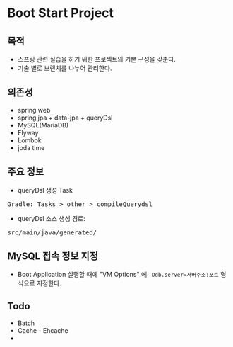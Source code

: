 # Boot Start Project

## 목적
* 스프링 관련 실습을 하기 위한 프로젝트의 기본 구성을 갖춘다.
* 기술 별로 브랜치를 나누어 관리한다.

## 의존성
* spring web
* spring jpa + data-jpa + queryDsl
* MySQL(MariaDB)
* Flyway
* Lombok
* joda time

## 주요 정보
* queryDsl 생성 Task
<pre>
Gradle: Tasks > other > compileQuerydsl
</pre>
* queryDsl 소스 생성 경로:
<pre>
src/main/java/generated/
</pre>

## MySQL 접속 정보 지정
* Boot Application 실행할 때에 "VM Options" 에 `-Ddb.server=서버주소:포트` 형식으로 지정한다.


## Todo
* Batch
* Cache - Ehcache
* 